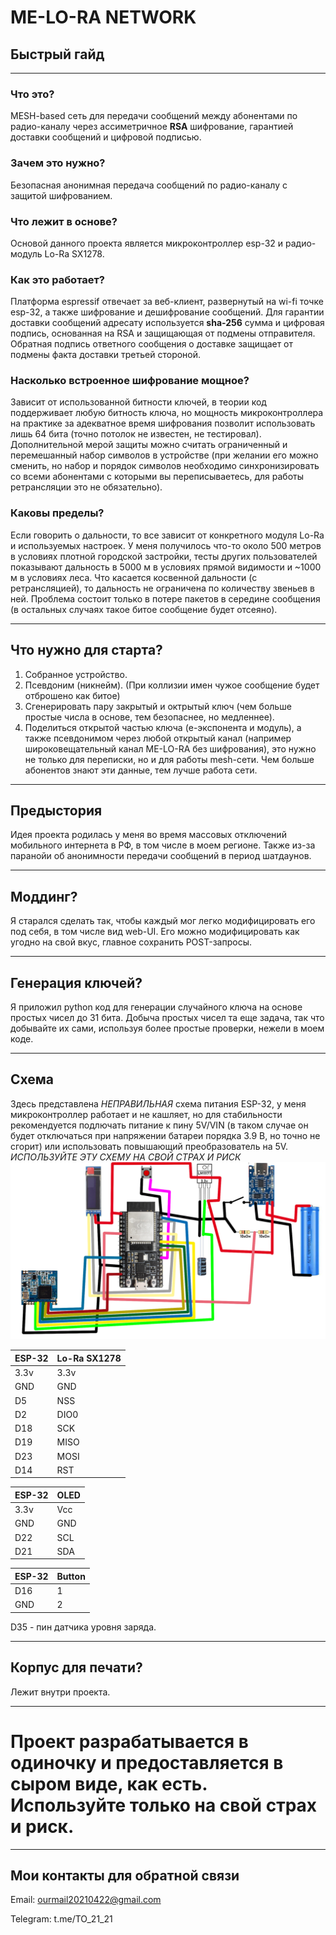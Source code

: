 # ME-LO-RA NETWORK #
## Быстрый гайд ##

----------
### Что это? ###
MESH-based сеть для передачи сообщений между абонентами по радио-каналу через ассиметричное **RSA** шифрование, гарантией доставки сообщений и цифровой подписью.
### Зачем это нужно? ###
Безопасная анонимная передача сообщений по радио-каналу с защитой шифрованием.
### Что лежит в основе? ###
Основой данного проекта является микроконтроллер esp-32 и радио-модуль Lo-Ra SX1278.
### Как это работает? ###
Платформа espressif отвечает за веб-клиент, развернутый на wi-fi точке esp-32, а также шифрование и дешифрование сообщений.
Для гарантии доставки сообщений адресату используется **sha-256** сумма и цифровая подпись, основанная на RSA и защищающая от подмены отправителя.
Обратная подпись ответного сообщения о доставке защищает от подмены факта доставки третьей стороной.
### Насколько встроенное шифрование мощное? ###
Зависит от использованной битности ключей, в теории код поддерживает любую битность ключа, но мощность микроконтроллера на практике за адекватное время шифрования позволит использовать лишь 64 бита (точно потолок не известен, не тестировал). Дополнительной мерой защиты можно считать ограниченный и перемешанный набор символов в устройстве (при желании его можно сменить, но набор и порядок символов необходимо синхронизировать со всеми абонентами с которыми вы переписываетесь, для работы ретрансляции это не обязательно).
### Каковы пределы? ###
Если говорить о дальности, то все зависит от конкретного модуля Lo-Ra и используемых настроек. У меня получилось что-то около 500 метров в условиях плотной городской застройки, тесты других пользователей показывают дальность в 5000 м в условиях прямой видимости и ~1000 м в условиях леса.
Что касается косвенной дальности (с ретрансляцией), то дальность не ограничена по количеству звеньев в ней. Проблема состоит только в потере пакетов в середине сообщения (в остальных случаях такое битое сообщение будет отсеяно).

----------
## Что нужно для старта? ##

1. Собранное устройство.
2. Псевдоним (никнейм). (При коллизии имен чужое сообщение будет отброшено как битое)
3. Сгенерировать пару закрытый и октрытый ключ (чем больше простые числа в основе, тем безопаснее, но медленнее).
4. Поделиться открытой частью ключа (e-экспонента и модуль), а также псевдонимом через любой открытый канал (например широковещательный канал ME-LO-RA без шифрования), это нужно не только для переписки, но и для работы mesh-сети. Чем больше абонентов знают эти данные, тем лучше работа сети.

----------
## Предыстория ##
Идея проекта родилась у меня во время массовых отключений мобильного интернета в РФ, в том числе в моем регионе. Также из-за паранойи об анонимности передачи сообщений в период шатдаунов.

----------
## Моддинг? ##
Я старался сделать так, чтобы каждый мог легко модифицировать его под себя, в том числе вид web-UI. Его можно модифицировать как угодно на свой вкус, главное сохранить POST-запросы.

----------
## Генерация ключей? ##
Я приложил python код для генерации случайного ключа на основе простых чисел до 31 бита. Добыча простых чисел та еще задача, так что добывайте их сами, используя более простые проверки, нежели в моем коде.

----------
## Схема ##

Здесь представлена *НЕПРАВИЛЬНАЯ* схема питания ESP-32, у меня микроконтроллер работает и не кашляет, но для стабильности рекомендуется подлючать питание к пину 5V/VIN (в таком случае он будет отключаться при напряжении батареи порядка 3.9 В, но точно не сгорит) или использовать повышающий преобразователь на 5V. *ИСПОЛЬЗУЙТЕ ЭТУ СХЕМУ НА СВОЙ СТРАХ И РИСК*
![Схема](ME-LO-RA_UNSTABLE.png)

|ESP-32|Lo-Ra SX1278|
|----------|----------|
|3.3v|3.3v|
|GND|GND|
|D5|NSS|
|D2|DIO0|
|D18|SCK|
|D19|MISO|
|D23|MOSI|
|D14|RST|

ESP-32|OLED|
|----------|----------|
|3.3v|Vcc|
|GND|GND|
|D22|SCL|
|D21|SDA|

ESP-32|Button|
|----------|----------|
|D16|1|
|GND|2|

D35 - пин датчика уровня заряда.

----------
## Корпус для печати? ##
Лежит внутри проекта.

----------
# Проект разрабатывается в одиночку и предоставляется в сыром виде, как есть. Используйте только на свой страх и риск. #

----------
## Мои контакты для обратной связи ##
Email: ourmail20210422@gmail.com

Telegram: t.me/TO_21_21